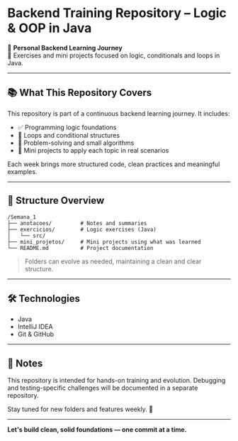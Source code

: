 # Backend Training Repository – Logic & OOP in Java

🚀 **Personal Backend Learning Journey**  
📂 Exercises and mini projects focused on logic, conditionals and loops in Java.

---

## 📚 What This Repository Covers

This repository is part of a continuous backend learning journey. It includes:

- ✅ Programming logic foundations
- 🔁 Loops and conditional structures
- 🧠 Problem-solving and small algorithms
- 📁 Mini projects to apply each topic in real scenarios

Each week brings more structured code, clean practices and meaningful examples.

---

## 📁 Structure Overview

```
/Semana_1
├── anotacoes/         # Notes and summaries
├── exercicios/        # Logic exercises (Java)
│   └── src/           
├── mini_projetos/     # Mini projects using what was learned
└── README.md          # Project documentation
```

> Folders can evolve as needed, maintaining a clean and clear structure.

---

## 🛠 Technologies

- Java
- IntelliJ IDEA
- Git & GitHub

---

## 🧠 Notes

This repository is intended for hands-on training and evolution. Debugging and testing-specific challenges will be documented in a separate repository.

Stay tuned for new folders and features weekly. 💪

---

**Let's build clean, solid foundations — one commit at a time.**
